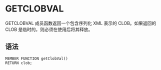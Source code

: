 GETCLOBVAL 
===============================

GETCLOBVAL 成员函数返回一个包含序列化 XML 表示的 CLOB。如果返回的 CLOB 是临时的，则必须在使用后将其释放。

语法 
-----------------------

```unknow
MEMBER FUNCTION getClobVal()
RETURN clob;
```


